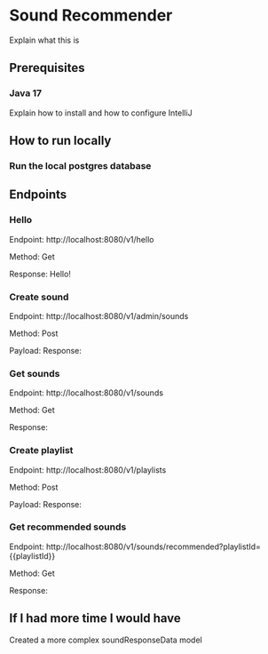 # Sound Recommender

Explain what this is

## Prerequisites

### Java 17
Explain how to install and how to configure IntelliJ


## How to run locally

### Run the local postgres database


## Endpoints

### Hello
Endpoint: http://localhost:8080/v1/hello

Method: Get

Response: Hello!

### Create sound
Endpoint: http://localhost:8080/v1/admin/sounds

Method: Post

Payload:
Response:

### Get sounds
Endpoint: http://localhost:8080/v1/sounds

Method: Get

Response:

### Create playlist
Endpoint: http://localhost:8080/v1/playlists

Method: Post

Payload:
Response:

### Get recommended sounds
Endpoint: http://localhost:8080/v1/sounds/recommended?playlistId={{playlistId}}

Method: Get

Response:


## If I had more time I would have

Created a more complex soundResponseData model